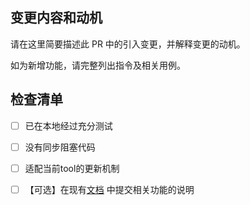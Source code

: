 ## 变更内容和动机

请在这里简要描述此 PR 中的引入变更，并解释变更的动机。

如为新增功能，请完整列出指令及相关用例。

## 检查清单

<!-- 请确保以下步骤均已完成 -->

- [ ] 已在本地经过充分测试
- [ ] 没有同步阻塞代码
- [ ] 适配当前tool的更新机制
- [ ] 【可选】在现有[文档](https://github.com/AOrbitron/vitepress_eridanus_doc) 中提交相关功能的说明

